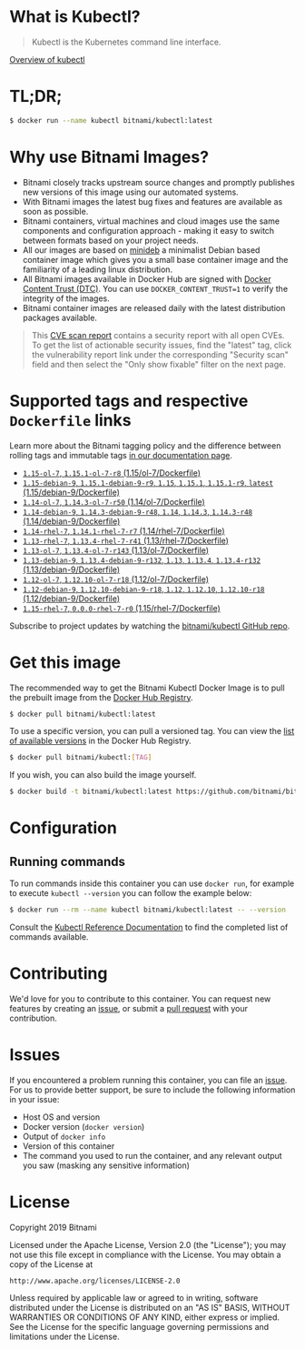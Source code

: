 
# What is Kubectl?

> Kubectl is the Kubernetes command line interface.

[Overview of kubectl](https://kubernetes.io/docs/reference/kubectl/overview/)

# TL;DR;

```bash
$ docker run --name kubectl bitnami/kubectl:latest
```

# Why use Bitnami Images?

* Bitnami closely tracks upstream source changes and promptly publishes new versions of this image using our automated systems.
* With Bitnami images the latest bug fixes and features are available as soon as possible.
* Bitnami containers, virtual machines and cloud images use the same components and configuration approach - making it easy to switch between formats based on your project needs.
* All our images are based on [minideb](https://github.com/bitnami/minideb) a minimalist Debian based container image which gives you a small base container image and the familiarity of a leading linux distribution.
* All Bitnami images available in Docker Hub are signed with [Docker Content Trust (DTC)](https://docs.docker.com/engine/security/trust/content_trust/). You can use `DOCKER_CONTENT_TRUST=1` to verify the integrity of the images.
* Bitnami container images are released daily with the latest distribution packages available.


> This [CVE scan report](https://quay.io/repository/bitnami/kubectl?tab=tags) contains a security report with all open CVEs. To get the list of actionable security issues, find the "latest" tag, click the vulnerability report link under the corresponding "Security scan" field and then select the "Only show fixable" filter on the next page.

# Supported tags and respective `Dockerfile` links

Learn more about the Bitnami tagging policy and the difference between rolling tags and immutable tags [in our documentation page](https://docs.bitnami.com/containers/how-to/understand-rolling-tags-containers/).


* [`1.15-ol-7`, `1.15.1-ol-7-r8` (1.15/ol-7/Dockerfile)](https://github.com/bitnami/bitnami-docker-kubectl/blob/1.15.1-ol-7-r8/1.15/ol-7/Dockerfile)
* [`1.15-debian-9`, `1.15.1-debian-9-r9`, `1.15`, `1.15.1`, `1.15.1-r9`, `latest` (1.15/debian-9/Dockerfile)](https://github.com/bitnami/bitnami-docker-kubectl/blob/1.15.1-debian-9-r9/1.15/debian-9/Dockerfile)
* [`1.14-ol-7`, `1.14.3-ol-7-r50` (1.14/ol-7/Dockerfile)](https://github.com/bitnami/bitnami-docker-kubectl/blob/1.14.3-ol-7-r50/1.14/ol-7/Dockerfile)
* [`1.14-debian-9`, `1.14.3-debian-9-r48`, `1.14`, `1.14.3`, `1.14.3-r48` (1.14/debian-9/Dockerfile)](https://github.com/bitnami/bitnami-docker-kubectl/blob/1.14.3-debian-9-r48/1.14/debian-9/Dockerfile)
* [`1.14-rhel-7`, `1.14.1-rhel-7-r7` (1.14/rhel-7/Dockerfile)](https://github.com/bitnami/bitnami-docker-kubectl/blob/1.14.1-rhel-7-r7/1.14/rhel-7/Dockerfile)
* [`1.13-rhel-7`, `1.13.4-rhel-7-r41` (1.13/rhel-7/Dockerfile)](https://github.com/bitnami/bitnami-docker-kubectl/blob/1.13.4-rhel-7-r41/1.13/rhel-7/Dockerfile)
* [`1.13-ol-7`, `1.13.4-ol-7-r143` (1.13/ol-7/Dockerfile)](https://github.com/bitnami/bitnami-docker-kubectl/blob/1.13.4-ol-7-r143/1.13/ol-7/Dockerfile)
* [`1.13-debian-9`, `1.13.4-debian-9-r132`, `1.13`, `1.13.4`, `1.13.4-r132` (1.13/debian-9/Dockerfile)](https://github.com/bitnami/bitnami-docker-kubectl/blob/1.13.4-debian-9-r132/1.13/debian-9/Dockerfile)
* [`1.12-ol-7`, `1.12.10-ol-7-r18` (1.12/ol-7/Dockerfile)](https://github.com/bitnami/bitnami-docker-kubectl/blob/1.12.10-ol-7-r18/1.12/ol-7/Dockerfile)
* [`1.12-debian-9`, `1.12.10-debian-9-r18`, `1.12`, `1.12.10`, `1.12.10-r18` (1.12/debian-9/Dockerfile)](https://github.com/bitnami/bitnami-docker-kubectl/blob/1.12.10-debian-9-r18/1.12/debian-9/Dockerfile)
* [`1.15-rhel-7`, `0.0.0-rhel-7-r0` (1.15/rhel-7/Dockerfile)](https://github.com/bitnami/bitnami-docker-kubectl/blob/0.0.0-rhel-7-r0/1.15/rhel-7/Dockerfile)

Subscribe to project updates by watching the [bitnami/kubectl GitHub repo](https://github.com/bitnami/bitnami-docker-kubectl).

# Get this image

The recommended way to get the Bitnami Kubectl Docker Image is to pull the prebuilt image from the [Docker Hub Registry](https://hub.docker.com/r/bitnami/kubectl).

```bash
$ docker pull bitnami/kubectl:latest
```

To use a specific version, you can pull a versioned tag. You can view the [list of available versions](https://hub.docker.com/r/bitnami/kubectl/tags/) in the Docker Hub Registry.

```bash
$ docker pull bitnami/kubectl:[TAG]
```

If you wish, you can also build the image yourself.

```bash
$ docker build -t bitnami/kubectl:latest https://github.com/bitnami/bitnami-docker-kubectl.git
```

# Configuration

## Running commands

To run commands inside this container you can use `docker run`, for example to execute `kubectl --version` you can follow the example below:

```bash
$ docker run --rm --name kubectl bitnami/kubectl:latest -- --version
```

Consult the [Kubectl Reference Documentation](https://kubernetes.io/docs/reference/generated/kubectl/kubectl-commands) to find the completed list of commands available.

# Contributing

We'd love for you to contribute to this container. You can request new features by creating an [issue](https://github.com/bitnami/bitnami-docker-kubectl/issues), or submit a [pull request](https://github.com/bitnami/bitnami-docker-kubectl/pulls) with your contribution.

# Issues

If you encountered a problem running this container, you can file an [issue](https://github.com/bitnami/bitnami-docker-kubectl/issues). For us to provide better support, be sure to include the following information in your issue:

- Host OS and version
- Docker version (`docker version`)
- Output of `docker info`
- Version of this container
- The command you used to run the container, and any relevant output you saw (masking any sensitive information)

# License

Copyright 2019 Bitnami

Licensed under the Apache License, Version 2.0 (the "License");
you may not use this file except in compliance with the License.
You may obtain a copy of the License at

    http://www.apache.org/licenses/LICENSE-2.0

Unless required by applicable law or agreed to in writing, software
distributed under the License is distributed on an "AS IS" BASIS,
WITHOUT WARRANTIES OR CONDITIONS OF ANY KIND, either express or implied.
See the License for the specific language governing permissions and
limitations under the License.
